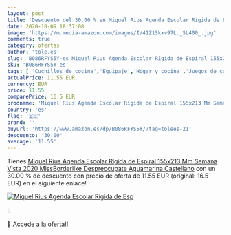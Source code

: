 ```yaml
---
layout: post
title: 'Descuento del 30.00 % en Miquel Rius Agenda Escolar Rígida de Esp'
date: 2020-10-09 18:37:08
image: 'https://m.media-amazon.com/images/I/41Z1Skxv97L._SL400_.jpg'
comments: true
category: ofertas
author: 'tole.es'
slug: 'B086RFYS5Y-es Miquel Rius Agenda Escolar Rígida de Espiral 155x213 Mm...'
sku: 'B086RFYS5Y-es'
tags: [ 'Cuchillos de cocina','Equipaje','Hogar y cocina','Juegos de cuchillos de cocina','Mochilas','Mochilas tipo casual','Utensilios de cocina','escolar','miquel','rius', ]
actualPrice: 11.55 EUR
currency: EUR
price: 11.55
comparePrice: 16.5 EUR
prodname: 'Miquel Rius Agenda Escolar Rígida de Espiral 155x213 Mm Semana Vista 2020 MissBorderlike Despreocupate Aguamarina Castellano'
country: 'es'
flag: '🇪🇸'
brand: ''
buyurl: 'https://www.amazon.es/dp/B086RFYS5Y/?tag=tolees-21'
descuento: '30.00'
average: '11.55'
---
```


Tienes [Miquel Rius Agenda Escolar Rígida de Espiral 155x213 Mm Semana Vista 2020 MissBorderlike Despreocupate Aguamarina Castellano](https://www.amazon.es/dp/B086RFYS5Y/?tag=tolees-21) con un 30.00 % de descuento con precio de oferta de 11.55 EUR (original: 16.5 EUR) en el siguiente enlace!

[![Miquel Rius Agenda Escolar Rígida de Esp](https://m.media-amazon.com/images/I/41Z1Skxv97L._SL400_.jpg)](https://www.amazon.es/dp/B086RFYS5Y/?tag=tolees-21)

ℹ️:


[🛒 Accede a la oferta!!](https://www.amazon.es/dp/B086RFYS5Y/?tag=tolees-21)
